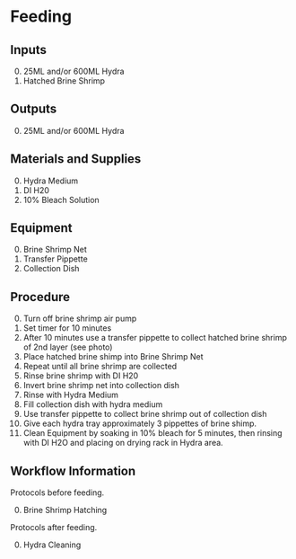 Feeding
===

Inputs
---

0. 25ML and/or 600ML Hydra
0. Hatched Brine Shrimp

Outputs
---

0. 25ML and/or 600ML Hydra

Materials and Supplies
---

0. Hydra Medium
0. DI H20
0. 10% Bleach Solution


Equipment
---

0. Brine Shrimp Net
0. Transfer Pippette
0. Collection Dish

Procedure
---

0. Turn off brine shrimp air pump
0. Set timer for 10 minutes
0. After 10 minutes use a transfer pippette to collect hatched brine shrimp of 2nd layer (see photo)
0. Place hatched brine shimp into Brine Shrimp Net
0. Repeat until all brine shrimp are collected
0. Rinse brine shrimp with DI H20
0. Invert brine shrimp net into collection dish
0. Rinse with Hydra Medium
0. Fill collection dish with hydra medium
0. Use transfer pippette to collect brine shrimp out of collection dish
0. Give each hydra tray approximately 3 pippettes of brine shimp.
0. Clean Equipment by soaking in 10% bleach for 5 minutes, then rinsing with DI H2O and placing on drying rack in Hydra area.

Workflow Information
---

Protocols before feeding.

0. Brine Shrimp Hatching

Protocols after feeding.

0. Hydra Cleaning
